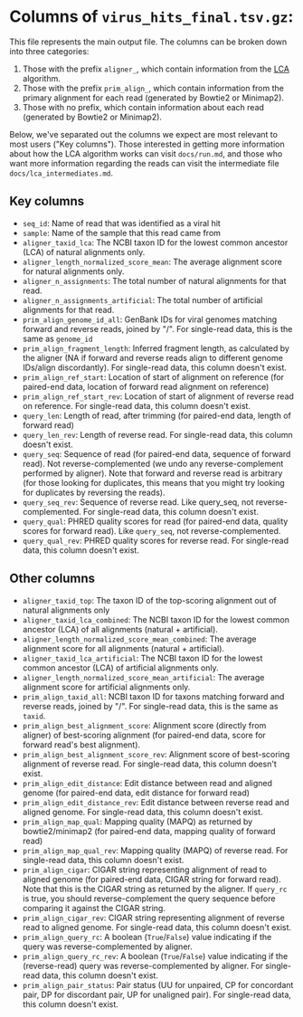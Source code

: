 # Columns of `virus_hits_final.tsv.gz`:

This file represents the main output file. The columns can be broken down into three categories:

1. Those with the prefix `aligner_`, which contain information from the [LCA](docs/lca.md) algorithm.
2. Those with the prefix `prim_align_`, which contain information from the primary alignment for each read (generated by Bowtie2 or Minimap2).
3. Those with no prefix, which contain information about each read (generated by Bowtie2 or Minimap2).

Below, we've separated out the columns we expect are most relevant to most users ("Key columns"). Those interested in getting more information about how the LCA algorithm works can visit `docs/run.md`, and those who want more information regarding the reads can visit the intermediate file `docs/lca_intermediates.md`.

## Key columns
- `seq_id`: Name of read that was identified as a viral hit
- `sample`: Name of the sample that this read came from
- `aligner_taxid_lca`: The NCBI taxon ID for the lowest common ancestor (LCA) of natural alignments only.
- `aligner_length_normalized_score_mean`: The average alignment score for natural alignments only. 
- `aligner_n_assignments`: The total number of natural alignments for that read. 
- `aligner_n_assignments_artificial`: The total number of artificial alignments for that read. 
- `prim_align_genome_id_all`: GenBank IDs for viral genomes matching forward and reverse reads, joined by "/". For single-read data, this is the same as `genome_id` 
- `prim_align_fragment_length`: Inferred fragment length, as calculated by the aligner (NA if forward and reverse reads align to different genome IDs/align discordantly). For single-read data, this column doesn't exist. 
- `prim_align_ref_start`: Location of start of alignment on reference (for paired-end data, location of forward read alignment on reference) 
- `prim_align_ref_start_rev`: Location of start of alignment of reverse read on reference. For single-read data, this column doesn't exist. 
- `query_len`: Length of read, after trimming (for paired-end data, length of forward read) 
- `query_len_rev`: Length of reverse read. For single-read data, this column doesn't exist. 
- `query_seq`: Sequence of read (for paired-end data, sequence of forward read). Not reverse-complemented (we undo any reverse-complement performed by aligner). Note that forward and reverse read is arbitrary (for those looking for duplicates, this means that you might try looking for duplicates by reversing the reads). 
- `query_seq_rev`: Sequence of reverse read. Like query_seq, not reverse-complemented. For single-read data, this column doesn't exist. 
- `query_qual`: PHRED quality scores for read (for paired-end data, quality scores for forward read). Like `query_seq`, not reverse-complemented. 
- `query_qual_rev`: PHRED quality scores for reverse read. For single-read data, this column doesn't exist. 

## Other columns
- `aligner_taxid_top`: The taxon ID of the top-scoring alignment out of natural alignments only
- `aligner_taxid_lca_combined`: The NCBI taxon ID for the lowest common ancestor (LCA) of all alignments (natural + artificial).
- `aligner_length_normalized_score_mean_combined`: The average alignment score for all alignments (natural + artificial).
- `aligner_taxid_lca_artificial`: The NCBI taxon ID for the lowest common ancestor (LCA) of artificial alignments only.
- `aligner_length_normalized_score_mean_artificial`: The average alignment score for artificial alignments only.
- `prim_align_taxid_all`: NCBI taxon ID for taxons matching forward and reverse reads, joined by "/". For single-read data, this is the same as `taxid`.
- `prim_align_best_alignment_score`: Alignment score (directly from aligner) of best-scoring alignment (for paired-end data, score for forward read's best alignment).
- `prim_align_best_alignment_score_rev`: Alignment score of best-scoring alignment of reverse read. For single-read data, this column doesn't exist.
- `prim_align_edit_distance`: Edit distance between read and aligned genome (for paired-end data, edit distance for forward read)
- `prim_align_edit_distance_rev`: Edit distance between reverse read and aligned genome. For single-read data, this column doesn't exist.
- `prim_align_map_qual`: Mapping quality (MAPQ) as returned by bowtie2/minimap2 (for paired-end data, mapping quality of forward read)
- `prim_align_map_qual_rev`: Mapping quality (MAPQ) of reverse read. For single-read data, this column doesn't exist.
- `prim_align_cigar`: CIGAR string representing alignment of read to aligned genome (for paired-end data, CIGAR string for forward read). Note that this is the CIGAR string as returned by the aligner. If `query_rc` is true, you should reverse-complement the query sequence before comparing it against the CIGAR string.
- `prim_align_cigar_rev`: CIGAR string representing alignment of reverse read to aligned genome. For single-read data, this column doesn't exist.
- `prim_align_query_rc`: A boolean (`True`/`False`) value indicating if the query was reverse-complemented by aligner.
- `prim_align_query_rc_rev`: A boolean (`True`/`False`) value indicating if the (reverse-read) query was reverse-complemented by aligner. For single-read data, this column doesn't exist.
- `prim_align_pair_status`: Pair status (UU for unpaired, CP for concordant pair, DP for discordant pair, UP for unaligned pair). For single-read data, this column doesn't exist.
